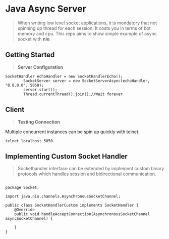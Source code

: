 # Java Async Server

> When writing low level socket applications, it is mondatory that not spinning up thread for each session. It costs you in terms of bot memory and cpu. This repo aims to show simple example of async socket with **nio**.

## Getting Started

> **Server Configuration**

```language
SocketHandler echoHandler = new SocketHandlerEcho();
        SocketServer server = new SocketServerAsync(echoHandler, "0.0.0.0", 5050);
        server.start();
        Thread.currentThread().join();//Wait forever
```

## Client

> **Testing Connection**

Multiple concurrent instances can be spin up quickly with telnet.

```
telnet localhost 5050
```

## Implementing Custom Socket Handler

> Sockethandler interface can be extended by implement custom binary protocols which handles session and bidirectional communication.

```language

package Socket;

import java.nio.channels.AsynchronousSocketChannel;

public class SocketHandlerCustom implements SocketHandler {
    @Override
    public void handleAcceptConnection(AsynchronousSocketChannel asyncSocketChannel) {
        
    }
}

```
